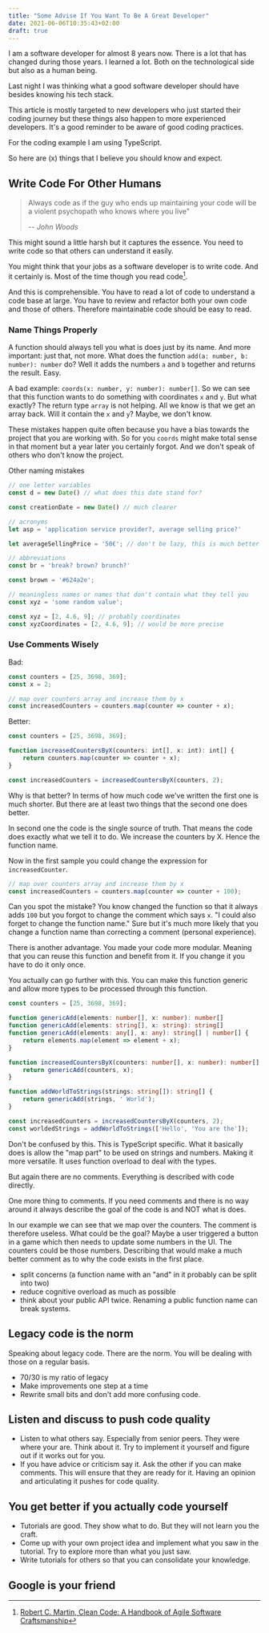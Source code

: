 ```yaml
---
title: "Some Advise If You Want To Be A Great Developer"
date: 2021-06-06T10:35:43+02:00
draft: true
---
```


I am a software developer for almost 8 years now. There is a lot that has changed during those years. I learned a lot. Both on the technological side but also as a human being. 

Last night I was thinking what a good software developer should have besides knowing his tech stack. 

This article is mostly targeted to new developers who just started their coding journey but these things also happen to more experienced developers. It's a good reminder to be aware of good coding practices.

For the coding example I am using TypeScript.

So here are (x) things that I believe you should know and expect.
## Write Code For Other Humans

> Always code as if the guy who ends up maintaining your code will be a violent psychopath who knows where you live"
> 
> -- <cite>John Woods </cite>

This might sound a little harsh but it captures the essence. You need to write code so that others can understand it easily. 

You might think that your jobs as a software developer is to write code. And it certainly is. Most of the time though you read code[^1]. 

And this is comprehensible. You have to read a lot of code to understand a code base at large. You have to review and refactor both your own code and those of others. Therefore maintainable code should be easy to read.

### Name Things Properly 

A function should always tell you what is does just by its name. And more important: just that, not more. What does the function `add(a: number, b: number): number` do? Well it adds the numbers `a` and `b` together and returns the result. Easy.

A bad example: `coords(x: number, y: number): number[]`. So we can see that this function wants to do something with coordinates `x` and `y`. But what exactly? The return type `array` is not helping. All we know is that we get an array back. Will it contain the `x` and `y`? Maybe, we don't know.

These mistakes happen quite often because you have a bias towards the project that you are working with. So for you `coords` might make total sense in that moment but a year later you certainly forgot. And we don't speak of others who don't know the project.

Other naming mistakes
```typescript
// one letter variables
const d = new Date() // what does this date stand for?

const creationDate = new Date() // much clearer

// acronyms
let asp = 'application service provider?, average selling price?'

let averageSellingPrice = '50€'; // don't be lazy, this is much better 

// abbreviations
const br = 'break? brown? brunch?'

const brown = '#624a2e';

// meaningless names or names that don't contain what they tell you
const xyz = 'some random value';

const xyz = [2, 4.6, 9]; // probably coordinates 
const xyzCoordinates = [2, 4.6, 9]; // would be more precise
```

### Use Comments Wisely

Bad:
```typescript
const counters = [25, 3698, 369];
const x = 2;   

// map over counters array and increase them by x
const increasedCounters = counters.map(counter => counter + x);
```
Better:
```typescript
const counters = [25, 3698, 369];   

function increasedCountersByX(counters: int[], x: int): int[] {
    return counters.map(counter => counter + x);
}

const increasedCounters = increasedCountersByX(counters, 2);
```

Why is that better? In terms of how much code we've written the first one is much shorter. But there are at least two things that the second one does better.

In second one the code is the single source of truth. That means the code does exactly what we tell it to do. We increase the counters by X. Hence the function name.

Now in the first sample you could change the expression for `increasedCounter`.
```typescript
// map over counters array and increase them by x
const increasedCounters = counters.map(counter => counter + 100);
```
Can you spot the mistake? You know changed the function so that it always adds `100` but you forgot to change the comment which says `x`. "I could also forget to change the function name." Sure but it's much more likely that you change a function name than correcting a comment (personal experience).

There is another advantage. You made your code more modular. Meaning that you can reuse this function and benefit from it. If you change it you have to do it only once.

You actually can go further with this. You can make this function generic and allow more types to be processed through this function.
```typescript
const counters = [25, 3698, 369];   

function genericAdd(elements: number[], x: number): number[]
function genericAdd(elements: string[], x: string): string[]
function genericAdd(elements: any[], x: any): string[] | number[] {
    return elements.map(element => element + x);
}

function increasedCountersByX(counters: number[], x: number): number[] {
    return genericAdd(counters, x);
}

function addWorldToStrings(strings: string[]): string[] {
    return genericAdd(strings, ' World');
}

const increasedCounters = increasedCountersByX(counters, 2);
const worldedStrings = addWorldToStrings(['Hello', 'You are the']);
```
Don't be confused by this. This is TypeScript specific. What it basically does is allow the "map part" to be used on strings and numbers. Making it more versatile. It uses function overload to deal with the types.

But again there are no comments. Everything is described with code directly.

One more thing to comments. If you need comments and there is no way around it always describe the goal of the code is and NOT what is does. 

In our example we can see that we map over the counters. The comment is therefore useless. What could be the goal? Maybe a user triggered a button in a game which then needs to update some numbers in the UI. The counters could be those numbers. Describing that would make a much better comment as to why the code exists in the first place.

* split concerns (a function name with an "and" in it probably can be split into two) 
* reduce cognitive overload as much as possible
* think about your public API twice. Renaming a public function name can break systems.

## Legacy code is the norm

Speaking about legacy code. There are the norm. You will be dealing with those on a regular basis. 

* 70/30 is my ratio of legacy 
* Make improvements one step at a time
* Rewrite small bits and don't add more confusing code.

## Listen and discuss to push code quality

* Listen to what others say. Especially from senior peers. They were where your are. Think about it. Try to implement it yourself and figure out if it works out for you.
* If you have advice or criticism say it. Ask the other if you can make comments. This will ensure that they are ready for it. Having an opinion and articulating it pushes for code quality.

## You get better if you actually code yourself

* Tutorials are good. They show what to do. But they will not learn you the craft.
* Come up with your own project idea and implement what you saw in the tutorial. Try to explore more than what you just saw. 
* Write tutorials for others so that you can consolidate your knowledge.

## Google is your friend

[^1]: [Robert C. Martin, Clean Code: A Handbook of Agile Software Craftsmanship](https://www.goodreads.com/quotes/835238-indeed-the-ratio-of-time-spent-reading-versus-writing-is)
